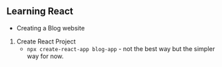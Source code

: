 ## Learning React
- Creating a Blog website

1. Create React Project
    - `npx create-react-app blog-app` - not the best way but the simpler way for now.